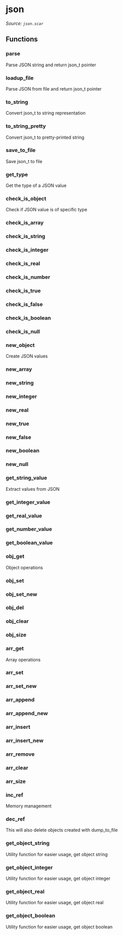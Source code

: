 # json

*Source: `json.scar`*

## Functions

### parse

Parse JSON string and return json_t pointer

### loadup_file

Parse JSON from file and return json_t pointer

### to_string

Convert json_t to string representation

### to_string_pretty

Convert json_t to pretty-printed string

### save_to_file

Save json_t to file

### get_type

Get the type of a JSON value

### check_is_object

Check if JSON value is of specific type

### check_is_array

### check_is_string

### check_is_integer

### check_is_real

### check_is_number

### check_is_true

### check_is_false

### check_is_boolean

### check_is_null

### new_object

Create JSON values

### new_array

### new_string

### new_integer

### new_real

### new_true

### new_false

### new_boolean

### new_null

### get_string_value

Extract values from JSON

### get_integer_value

### get_real_value

### get_number_value

### get_boolean_value

### obj_get

Object operations

### obj_set

### obj_set_new

### obj_del

### obj_clear

### obj_size

### arr_get

Array operations

### arr_set

### arr_set_new

### arr_append

### arr_append_new

### arr_insert

### arr_insert_new

### arr_remove

### arr_clear

### arr_size

### inc_ref

Memory management

### dec_ref

This will also delete objects created with dump_to_file

### get_object_string

Utility function for easier usage, get object string

### get_object_integer

Utility function for easier usage, get object integer

### get_object_real

Utility function for easier usage, get object real

### get_object_boolean

Utility function for easier usage, get object boolean

